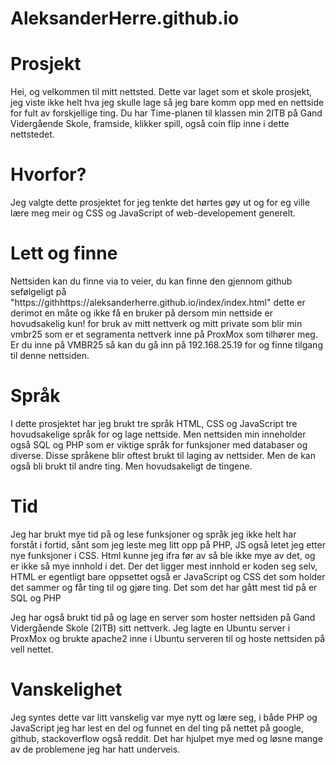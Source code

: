# AleksanderHerre.github.io

# Prosjekt

Hei, og velkommen til mitt nettsted. Dette var laget som et skole prosjekt, jeg viste ikke helt hva jeg skulle lage så jeg bare komm opp med en nettside for fult av forskjellige ting. Du har Time-planen til klassen min 2ITB på Gand Vidergående Skole, framside, klikker spill, også coin flip inne i dette nettstedet. 

# Hvorfor? 

Jeg valgte dette prosjektet for jeg tenkte det hørtes gøy ut og for eg ville lære meg meir og CSS og JavaScript of web-developement generelt. 

# Lett og finne

Nettsiden kan du finne via to veier, du kan finne den gjennom github sefølgeligt på "https://githhttps://aleksanderherre.github.io/index/index.html" dette er derimot en måte og ikke få en bruker på dersom min nettside er hovudsakelig kun! for bruk av mitt nettverk og mitt private som blir min vmbr25 som er et segramenta nettverk inne på ProxMox som tilhører meg. Er du inne på VMBR25 så kan du gå inn på 192.168.25.19 for og finne tilgang til denne nettsiden.

# Språk

I dette prosjektet har jeg brukt tre språk HTML, CSS og JavaScript tre hovudsakelige språk for og lage nettside. Men nettsiden min inneholder også SQL og PHP som er viktige språk for funksjoner med databaser og diverse. Disse språkene blir oftest brukt til laging av nettsider. Men de kan også bli brukt til andre ting. Men hovudsakeligt de tingene. 

# Tid

Jeg har brukt mye tid på og lese funksjoner og språk jeg ikke helt har forståt i fortid, sånt som jeg leste meg litt opp på PHP, JS også letet jeg etter nye funksjoner i CSS. Html kunne jeg ifra før av så ble ikke mye av det, og er ikke så mye innhold i det. Der det ligger mest innhold er koden seg selv, HTML er egentligt bare oppsettet også er JavaScript og CSS det som holder det sammer og får ting til og gjøre ting. Det som det har gått mest tid på er SQL og PHP

Jeg har også brukt tid på og lage en server som hoster nettsiden på Gand Vidergående Skole (2ITB) sitt nettverk. Jeg lagte en Ubuntu server i ProxMox og brukte apache2 inne i Ubuntu serveren til og hoste nettsiden på vell nettet. 

# Vanskelighet

Jeg syntes dette var litt vanskelig var mye nytt og lære seg, i både PHP og JavaScript jeg har lest en del og funnet en del ting på nettet på google, github, stackoverflow også reddit. Det har hjulpet mye med og løsne mange av de problemene jeg har hatt underveis. 


    
